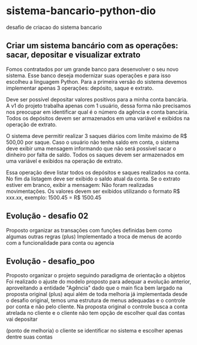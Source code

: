 # sistema-bancario-python-dio
desafio de criacao do sistema bancario

## Criar um sistema bancário com as operações: sacar, depositar e visualizar extrato

Fomos contratados por um grande banco para desenvolver o seu novo sistema. Esse banco deseja modernizar suas operações e para isso escolheu a linguagem Python. Para a primeira versão do sistema devemos implementar apenas 3 operações: depósito, saque e extrato.

Deve ser possível depositar valores positivos para a minha conta bancária. A v1 do projeto trabalha apenas com 1 usuário, dessa forma não precisamos nos preocupar em identificar qual é o número da agência e conta bancária. Todos os depósitos devem ser armazenados em uma variável e exibidos na operação de extrato.

O sistema deve permitir realizar 3 saques diários com limite máximo de R$ 500,00 por saque. Caso o usuário não tenha saldo em conta, o sistema deve exibir uma mensagem informando que não será possível sacar o dinheiro por falta de saldo. Todos os saques devem ser armazenados em uma variável e exibidos na operação de extrato.

Essa operação deve listar todos os depósitos e saques realizados na conta. No fim da listagem deve ser exibido o saldo atual da conta. Se o extrato estiver em branco, exibir a mensagem: Não foram realizadas movimentações.
Os valores devem ser exibidos utilizando o formato R$ xxx.xx, exemplo:
1500.45 = R$ 1500.45

## Evolução - desafio 02
Proposto organizar as transações com funções definidas bem como algumas outras regras
(plus) Implementado a troca de menus de acordo com a funcionalidade para conta ou agencia

## Evolução - desafio_poo
Proposto organizar o projeto seguindo paradigma de orientação a objetos
Foi realizado o ajuste do modelo proposto para adequar a evolução anterior, aproveitando a entidade "Agência" dado que o main fica bem largado na proposta original
(plus) aqui além de toda melhoria já implementada desde o desafio original, temos uma estrutura de menus adequadas e o controle por conta e não pelo cliente. Na proposta original o controle busca a conta atrelada no cliente e o cliente não tem opção de escolher qual das contas vai depositar

(ponto de melhoria) o cliente se identificar no sistema e escolher apenas dentre suas contas
